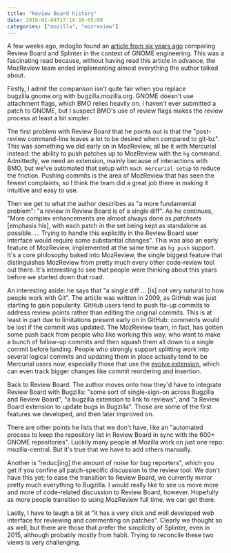 ```yaml
---
title: "Review Board history"
date: 2016-01-04T17:19:16-05:00
categories: ["mozilla", "mozreview"]
---
```

A few weeks ago, mdoglio found an [article from six years ago][] comparing
Review Board and Splinter in the context of GNOME engineering.  This was a
fascinating read because, without having read this article in advance, the
MozReview team ended implementing almost everything the author talked about.

Firstly, I admit the comparison isn't quite fair when you replace
bugzilla.gnome.org with bugzilla.mozilla.org.  GNOME doesn't use attachment
flags, which BMO relies heavily on.  I haven't ever submitted a patch to
GNOME, but I suspect BMO's use of review flags makes the review
process at least a bit simpler.

The first problem with Review Board that he points out is that the
"post-review command-line leaves a lot to be desired when compared to
git-bz".  This was something we did early on in MozReview, all be it
with Mercurial instead: the ability to push patches up to MozReview
with the `hg` command.  Admittedly, we need an extension, mainly
because of interactions with BMO, but we've automated that setup with
`mach mercurial-setup` to reduce the friction.  Pushing commits is the
area of MozReview that has seen the fewest complaints, so I think the
team did a great job there in making it intuitive and easy to use.

Then we get to what the author describes as "a more fundamental
problem": "a review in Review Board is of a single diff".  As he
continues, "More complex enhancements are almost always done as
*patchsets* [emphasis his], with each patch in the set being kept as
standalone as possible. ... Trying to handle this explicitly in the
Review Board user interface would require some substantial changes".
This was also an early feature of MozReview, implemented at the same
time as `hg push` support.  It's a core philosophy baked into
MozReview, the single biggest feature that distinguishes MozReview
from pretty much every other code-review tool out there. It's
interesting to see that people were thinking about this years
before we started down that road.

An interesting aside: he says that "a single diff ... [is] not very
natural to how people work with Git".  The article was written in
2009, as GitHub was just starting to gain popularity.  GitHub users
tend to push fix-up commits to address review points rather than
editing the original commits.  This is at least in part due to
limitations present early on in GitHub: comments would be lost if the
commit was updated.  The MozReview team, in fact, has gotten some push
back from people who like working this way, who want to make a bunch
of follow-up commits and then squash them all down to a single commit
before landing.  People who strongly support splitting work into
several logical commits and updating them in place actually tend to be
Mercurial users now, especially those that use the [evolve extension][],
which can even track bigger changes like commit reordering and insertion.

Back to Review Board.  The author moves onto how they'd have to
integrate Review Board with Bugzilla: "some sort of single-sign-on
across Bugzilla and Review Board", "a bugzilla extension to link to
reviews", and "a Review Board extension to update bugs in Bugzilla".
Those are some of the first features we developed, and then later
improved on.

There are other points he lists that we don't have, like an "automated
process to keep the repository list in Review Board in sync with the
600+ GNOME repositories".  Luckily many people at Mozilla work on just
one repo: mozilla-central.  But it's true that we have to add others manually.

Another is "reduc[ing] the amount of noise for bug reporters", which
you get if you confine all patch-specific discussion to the review
tool.  We don't have this yet; to ease the transition to Review Board,
we currently mirror pretty much everything to Bugzilla.  I would
really like to see us move more and more of code-related discussion to
Review Board, however.  Hopefully as more people transition to using
MozReview full time, we can get there.

Lastly, I have to laugh a bit at "it has a very slick and well developed web
interface for reviewing and commenting on patches".  Clearly we
thought so as well, but there are those that prefer the simplicity of
Splinter, even in 2015, although probably mostly from habit.  Trying
to reconcile these two views is very challenging.


[article from six years ago]: http://blog.fishsoup.net/2009/09/15/review-board-vs-git-bz/
[evolve extension]: https://www.mercurial-scm.org/wiki/EvolveExtension
